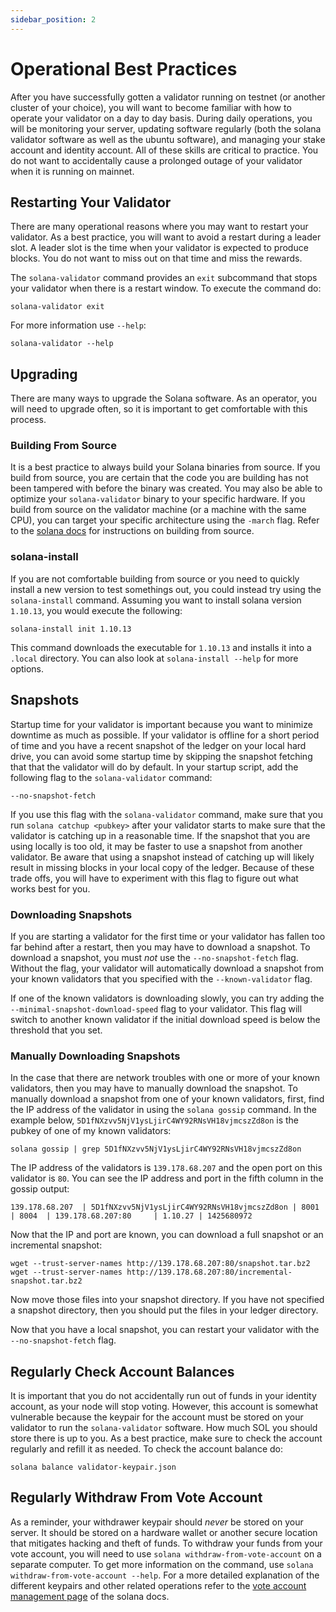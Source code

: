 ```yaml
---
sidebar_position: 2
---
```


# Operational Best Practices

After you have successfully gotten a validator running on testnet (or another cluster of your choice), you will want to become familiar with how to operate your validator on a day to day basis.  During daily operations, you will be monitoring your server, updating software regularly (both the solana validator software as well as the ubuntu software), and managing your stake account and identity account.  All of these skills are critical to practice.  You do not want to accidentally cause a prolonged outage of your validator when it is running on mainnet.

## Restarting Your Validator

There are many operational reasons where you may want to restart your validator.  As a best practice, you will want to avoid a restart during a leader slot.  A leader slot is the time when your validator is expected to produce blocks.  You do not want to miss out on that time and miss the rewards.

The `solana-validator` command provides an `exit` subcommand that stops your validator when there is a restart window. To execute the command do:

```
solana-validator exit
```

For more information use `--help`:

```
solana-validator --help
```

## Upgrading

There are many ways to upgrade the Solana software.  As an operator, you will need to upgrade often, so it is important to get comfortable with this process.

### Building From Source

It is a best practice to always build your Solana binaries from source.  If you build from source, you are certain that the code you are building has not been tampered with before the binary was created. You may also be able to optimize your `solana-validator` binary to your specific hardware.  If you build from source on the validator machine (or a machine with the same CPU), you can target your specific architecture using the `-march` flag.  Refer to the [solana docs](https://docs.solana.com/cli/install-solana-cli-tools#build-from-source) for instructions on building from source.


### solana-install

If you are not comfortable building from source or you need to quickly install a new version to test somethings out, you could instead try using the `solana-install` command. Assuming you want to install solana version `1.10.13`, you would execute the following:

```
solana-install init 1.10.13
```

This command downloads the executable for `1.10.13` and installs it into a `.local` directory.  You can also look at `solana-install --help` for more options.

## Snapshots

Startup time for your validator is important because you want to minimize downtime as much as possible.  If your validator is offline for a short period of time and you have a recent snapshot of the ledger on your local hard drive, you can avoid some startup time by skipping the snapshot fetching that that the validator will do by default.  In your startup script, add the following flag to the `solana-validator` command:

```
--no-snapshot-fetch
```

If you use this flag with the `solana-validator` command, make sure that you run `solana catchup <pubkey>` after your validator starts to make sure that the validator is catching up in a reasonable time.  If the snapshot that you are using locally is too old, it may be faster to use a snapshot from another validator.  Be aware that using a snapshot instead of catching up will likely result in missing blocks in your local copy of the ledger.  Because of these trade offs, you will have to experiment with this flag to figure out what works best for you.

### Downloading Snapshots

If you are starting a validator for the first time or your validator has fallen too far behind after a restart, then you may have to download a snapshot. To download a snapshot, you must _not_ use the `--no-snapshot-fetch` flag.  Without the flag, your validator will automatically download a snapshot from your known validators that you specified with the `--known-validator` flag.

If one of the known validators is downloading slowly, you can try adding the `--minimal-snapshot-download-speed` flag to your validator. This flag will switch to another known validator if the initial download speed is below the threshold that you set.

### Manually Downloading Snapshots

In the case that there are network troubles with one or more of your known validators, then you may have to manually download the snapshot.  To manually download a snapshot from one of your known validators, first, find the IP address of the validator in using the `solana gossip` command.  In the example below, `5D1fNXzvv5NjV1ysLjirC4WY92RNsVH18vjmcszZd8on` is the pubkey of one of my known validators:

```
solana gossip | grep 5D1fNXzvv5NjV1ysLjirC4WY92RNsVH18vjmcszZd8on
```

The IP address of the validators is `139.178.68.207` and the open port on this validator is `80`.  You can see the IP address and port in the fifth column in the gossip output:

```
139.178.68.207  | 5D1fNXzvv5NjV1ysLjirC4WY92RNsVH18vjmcszZd8on | 8001   | 8004  | 139.178.68.207:80     | 1.10.27 | 1425680972
```

Now that the IP and port are known, you can download a full snapshot or an incremental snapshot:

```
wget --trust-server-names http://139.178.68.207:80/snapshot.tar.bz2
wget --trust-server-names http://139.178.68.207:80/incremental-snapshot.tar.bz2
```

Now move those files into your snapshot directory. If you have not specified a snapshot directory, then you should put the files in your ledger directory.

Now that you have a local snapshot, you can restart your validator with the `--no-snapshot-fetch` flag.

## Regularly Check Account Balances

It is important that you do not accidentally run out of funds in your identity account, as your node will stop voting.  However, this account is somewhat vulnerable because the keypair for the account must be stored on your validator to run the `solana-validator` software. How much SOL you should store there is up to you.  As a best practice, make sure to check the account regularly and refill it as needed.  To check the account balance do:

```
solana balance validator-keypair.json
```

## Regularly Withdraw From Vote Account

As a reminder, your withdrawer keypair should _never_ be stored on your server. It should be stored on a hardware wallet or another secure location that mitigates hacking and theft of funds.  To withdraw your funds from your vote account, you will need to use `solana withdraw-from-vote-account` on a separate computer.  To get more information on the command, use `solana withdraw-from-vote-account --help`.  For a more detailed explanation of the different keypairs and other related operations refer to the [vote account management page](https://docs.solana.com/running-validator/vote-accounts) of the solana docs.
